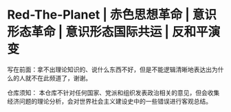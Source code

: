 # Red-The-Planet | 赤色思想革命 | 意识形态革命 | 意识形态国际共运 | 反和平演变
写在前面：拿不出理论知识的、说什么东西不好，但是不能逻辑清晰地表达出为什么的人就不在此频道了，谢谢。

仓库须知：
本仓库不针对任何国家、党派和组织发表政治相关的意见，但会收集经济问题的理论分析，会对世界社会主义建设史中的一些错误进行客观总结。



